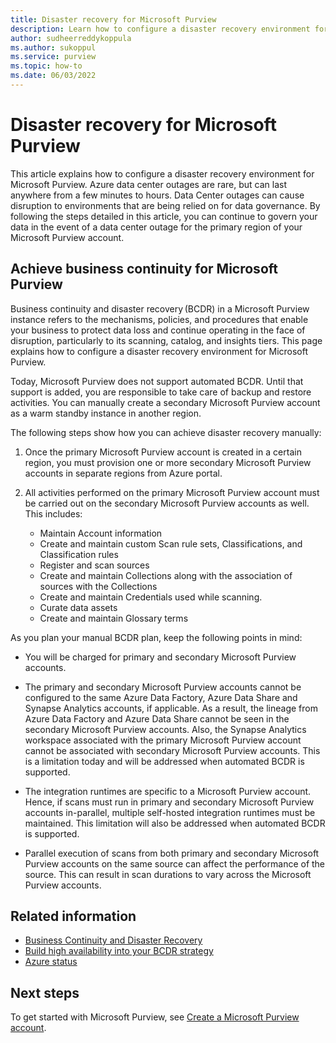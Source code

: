 ```yaml
---
title: Disaster recovery for Microsoft Purview
description: Learn how to configure a disaster recovery environment for Microsoft Purview.
author: sudheerreddykoppula
ms.author: sukoppul
ms.service: purview
ms.topic: how-to
ms.date: 06/03/2022
---
```

# Disaster recovery for Microsoft Purview

This article explains how to configure a disaster recovery environment for Microsoft Purview. Azure data center outages are rare, but can last anywhere from a few minutes to hours. Data Center outages can cause disruption to environments that are being relied on for data governance. By following the steps detailed in this article, you can continue to govern your data in the event of a data center outage for the primary region of your Microsoft Purview account.

## Achieve business continuity for Microsoft Purview

Business continuity and disaster recovery (BCDR) in a Microsoft Purview instance refers to the mechanisms, policies, and procedures that enable your business to protect data loss and continue operating in the face of disruption, particularly to its scanning, catalog, and insights tiers. This page explains how to configure a disaster recovery environment for Microsoft Purview.

Today, Microsoft Purview does not support automated BCDR. Until that support is added, you are responsible to take care of backup and restore activities. You can manually create a secondary Microsoft Purview account as a warm standby instance in another region.

The following steps show how you can achieve disaster recovery manually:

1. Once the primary Microsoft Purview account is created in a certain region, you must provision one or more secondary Microsoft Purview accounts in separate regions from Azure portal. 

2. All activities performed on the primary Microsoft Purview account must be carried out on the secondary Microsoft Purview accounts as well. This includes: 

    - Maintain Account information
    - Create and maintain custom Scan rule sets, Classifications, and Classification rules
    - Register and scan sources
    - Create and maintain Collections along with the association of sources with the Collections
    - Create and maintain Credentials used while scanning.
    - Curate data assets
    - Create and maintain Glossary terms


As you plan your manual BCDR plan, keep the following points in mind: 

- You will be charged for primary and secondary Microsoft Purview accounts. 

- The primary and secondary Microsoft Purview accounts cannot be configured to the same Azure Data Factory, Azure Data Share and Synapse Analytics accounts, if applicable.  As a result, the lineage from Azure Data Factory and Azure Data Share cannot be seen in the secondary Microsoft Purview accounts. Also, the Synapse Analytics workspace associated with the primary Microsoft Purview account cannot be associated with secondary Microsoft Purview accounts. This is a limitation today and will be addressed when automated BCDR is supported. 

- The integration runtimes are specific to a Microsoft Purview account. Hence, if scans must run in primary and secondary Microsoft Purview accounts in-parallel, multiple self-hosted integration runtimes must be maintained. This limitation will also be addressed when automated BCDR is supported. 

- Parallel execution of scans from both primary and secondary Microsoft Purview accounts on the same source can affect the performance of the source. This can result in scan durations to vary across the Microsoft Purview accounts.   

## Related information

- [Business Continuity and Disaster Recovery](../availability-zones/cross-region-replication-azure.md)
- [Build high availability into your BCDR strategy](/azure/architecture/solution-ideas/articles/build-high-availability-into-your-bcdr-strategy)
- [Azure status](https://azure.status.microsoft/status)

## Next steps

To get started with Microsoft Purview, see [Create a Microsoft Purview account](create-catalog-portal.md).

